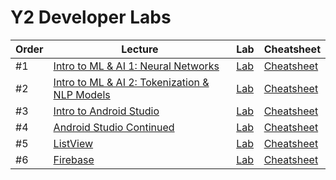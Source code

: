 # Y2 Developer Labs


Order | Lecture | Lab | Cheatsheet 
------------ | ------------- | ------------ | ------------- 
#1 | [Intro to ML & AI 1: Neural Networks](#) | [Lab](https://github.com/IbrahimKhaliliye/Intro-To-ML-and-AI-Lab) | [Cheatsheet](#) 
#2 | [Intro to ML & AI 2: Tokenization & NLP Models](#) | [Lab](#) | [Cheatsheet](#) 
#3 | [Intro to Android Studio](https://docs.google.com/presentation/d/1oJED_hHiVOVb1P9d4A0bUynpLEsbxv9mj8wMM94Gq9s/edit?usp=sharing) | [Lab](https://github.com/meet-projects/Intro-Android-Lab) | [Cheatsheet](https://docs.google.com/document/d/1SOXB2_ziWc2D2TdblM9nVm2P3aK2PpZzZY1xQpTHxdQ/) 
#4 | [Android Studio Continued](https://docs.google.com/presentation/d/1M4ulzJItb99hAQHqou11E6p9Rw039ciqoDvXkzHP3RU/edit#slide=id.g202780e1866_2_80) | [Lab](https://github.com/fouad20-meet/Android-Studio-Continued-Lab) | [Cheatsheet](https://docs.google.com/document/d/15nrOj7RRZfzyz1iebqM51ZVSro6pwCWFItDFX6cNHMc/edit) 
#5 | [ListView](https://docs.google.com/presentation/d/1CRi7AadRLE2enLAHe29N7B9rff8X0O2CbJvjIb-s1BY/edit?usp=sharing) | [Lab](https://github.com/meet-projects/ListView-Lab) | [Cheatsheet](https://docs.google.com/document/d/10FhialPk6SHEoPYZvuIB8Tpy_-3rAh6flbfuK-lm3fY/edit?usp=sharing) 
#6 | [Firebase](https://docs.google.com/presentation/d/1nhNl_zI9eIbznhlbNokCgq3ySAlm56f90xP5SKODdCQ/edit?usp=sharing) | [Lab](https://github.com/meet-projects/Firebase-Lab) | [Cheatsheet](#)
